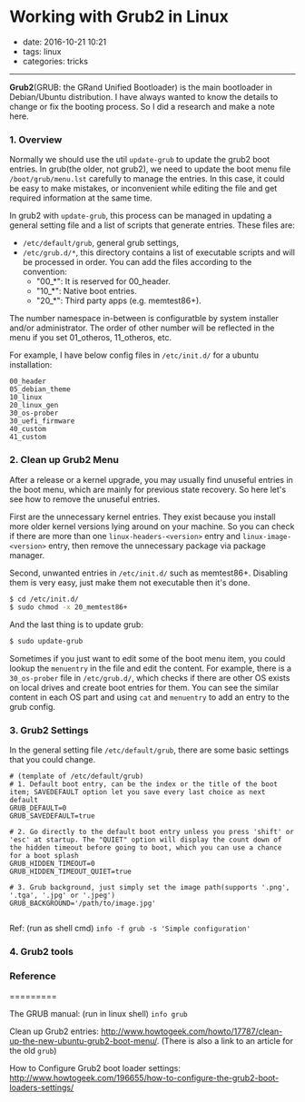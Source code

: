 # Working with Grub2 in Linux

- date: 2016-10-21 10:21
- tags: linux
- categories: tricks

-------------------

**Grub2**(GRUB: the GRand Unified Bootloader) is the main bootloader in Debian/Ubuntu distribution. I have always wanted to know the details to change or fix the booting process. So I did a research and make a note here.

### 1. Overview

Normally we should use the util `update-grub` to update the grub2 boot entries. In grub(the older, not grub2), we need to update the boot menu file `/boot/grub/menu.lst` carefully to manage the entries. In this case, it could be easy to make mistakes, or inconvenient while editing the file and get required information at the same time. 

In grub2 with `update-grub`, this process can be managed in updating a general setting file and a list of scripts that generate entries. These files are:

 - `/etc/default/grub`, general grub settings,
 - `/etc/grub.d/*`, this directory contains a list of executable scripts and will be processed in order. You can add the files according to the convention:
   - "00_*": It is reserved for 00_header.
   - "10_*": Native boot entries.
   - "20_*": Third party apps (e.g. memtest86+).

The number namespace in-between is configuratble by system installer and/or administrator. The order of other number will be reflected in the menu if you set 01_otheros, 11_otheros, etc.

For example, I have below config files in `/etc/init.d/` for a ubuntu installation:

```
00_header
05_debian_theme
10_linux
20_linux_gen
30_os-prober
30_uefi_firmware
40_custom
41_custom
```


### 2. Clean up Grub2 Menu

After a release or a kernel upgrade, you may usually find unuseful entries in the boot menu, which are mainly for previous state recovery. So here let's see how to remove the unuseful entries.

First are the unnecessary kernel entries. They exist because you install more older kernel versions lying around on your machine. So you can check if there are more than one `linux-headers-<version>` entry and `linux-image-<version>` entry, then remove the unnecessary package via package manager.


Second, unwanted entries in `/etc/init.d/` such as memtest86+. Disabling them is very easy, just make them not executable then it's done.

```bash
$ cd /etc/init.d/
$ sudo chmod -x 20_memtest86+
```

And the last thing is to update grub:

```bash
$ sudo update-grub
```

Sometimes if you just want to edit some of the boot menu item, you could lookup the `menuentry` in the file and edit the content. For example, there is a `30_os-prober` file in `/etc/grub.d/`, which checks if there are other OS exists on local drives and create boot entries for them. You can see the similar content in each OS part and using `cat` and `menuentry` to add an entry to the grub config.


### 3. Grub2 Settings

In the general setting file `/etc/default/grub`, there are some basic settings that you could change.

```
# (template of /etc/default/grub)
# 1. Default boot entry, can be the index or the title of the boot item; SAVEDEFAULT option let you save every last choice as next default
GRUB_DEFAULT=0
GRUB_SAVEDEFAULT=true

# 2. Go directly to the default boot entry unless you press 'shift' or 'esc' at startup. The "QUIET" option will display the count down of the hidden timeout before going to boot, which you can use a chance for a boot splash
GRUB_HIDDEN_TIMEOUT=0
GRUB_HIDDEN_TIMEOUT_QUIET=true

# 3. Grub background, just simply set the image path(supports '.png', '.tga', '.jpg' or '.jpeg')
GRUB_BACKGROUND='/path/to/image.jpg'


```

Ref: (run as shell cmd) `info -f grub -s 'Simple configuration'`

### 4. Grub2 tools



### Reference
========= 

The GRUB manual: (run in linux shell) `info grub`

Clean up Grub2 entries: <http://www.howtogeek.com/howto/17787/clean-up-the-new-ubuntu-grub2-boot-menu/>. (There is also a link to an article for the old `grub`)

How to Configure Grub2 boot loader settings: <http://www.howtogeek.com/196655/how-to-configure-the-grub2-boot-loaders-settings/>

